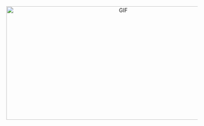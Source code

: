 <div align="center"> 
  <img src="https://i.gifer.com/6WIs.gif" width="600" height="300" alt="GIF"/>
</div>

